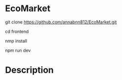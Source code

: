 # EcoMarket
git clone https://github.com/annabnn812/EcoMarket.git


cd frontend 

nmp install 

npm run dev 


# Description 

